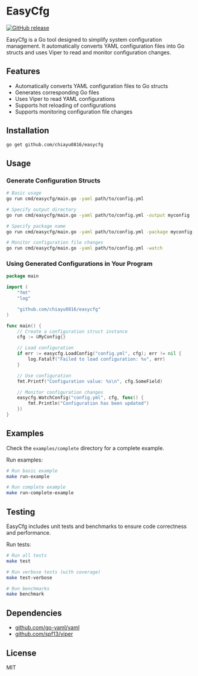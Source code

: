 # EasyCfg

[![GitHub release](https://img.shields.io/github/v/release/chiayu0816/easycfg)](https://github.com/chiayu0816/easycfg/releases/latest)

EasyCfg is a Go tool designed to simplify system configuration management. It automatically converts YAML configuration files into Go structs and uses Viper to read and monitor configuration changes.

## Features

- Automatically converts YAML configuration files to Go structs
- Generates corresponding Go files
- Uses Viper to read YAML configurations
- Supports hot reloading of configurations
- Supports monitoring configuration file changes

## Installation

```bash
go get github.com/chiayu0816/easycfg
```

## Usage

### Generate Configuration Structs

```bash
# Basic usage
go run cmd/easycfg/main.go -yaml path/to/config.yml

# Specify output directory
go run cmd/easycfg/main.go -yaml path/to/config.yml -output myconfig

# Specify package name
go run cmd/easycfg/main.go -yaml path/to/config.yml -package myconfig

# Monitor configuration file changes
go run cmd/easycfg/main.go -yaml path/to/config.yml -watch
```

### Using Generated Configurations in Your Program

```go
package main

import (
    "fmt"
    "log"

    "github.com/chiayu0816/easycfg"
)

func main() {
    // Create a configuration struct instance
    cfg := &MyConfig{}

    // Load configuration
    if err := easycfg.LoadConfig("config.yml", cfg); err != nil {
        log.Fatalf("Failed to load configuration: %v", err)
    }

    // Use configuration
    fmt.Printf("Configuration value: %s\n", cfg.SomeField)

    // Monitor configuration changes
    easycfg.WatchConfig("config.yml", cfg, func() {
        fmt.Println("Configuration has been updated")
    })
}
```

## Examples

Check the `examples/complete` directory for a complete example.

Run examples:

```bash
# Run basic example
make run-example

# Run complete example
make run-complete-example
```

## Testing

EasyCfg includes unit tests and benchmarks to ensure code correctness and performance.

Run tests:

```bash
# Run all tests
make test

# Run verbose tests (with coverage)
make test-verbose

# Run benchmarks
make benchmark
```

## Dependencies

- [github.com/go-yaml/yaml](https://github.com/go-yaml/yaml)
- [github.com/spf13/viper](https://github.com/spf13/viper)

## License

MIT 
